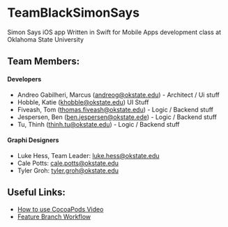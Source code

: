 # TeamBlackSimonSays
Simon Says iOS app Written in Swift for Mobile Apps development class at Oklahoma State University 

## Team Members:

#### Developers
* Andreo Gabilheri, Marcus (andreog@okstate.edu) - Architect / Ui stuff
* Hobble, Katie (khobble@okstate.edu) UI Stuff
* Fiveash, Tom (thomas.fiveash@okstate.edu) - Logic / Backend stuff
* Jespersen, Ben (ben.jespersen@okstate.ede) - Logic / Backend stuff
* Tu, Thinh (thinh.tu@okstate.edu) - Logic / Backend stuff

#### Graphi Designers

* Luke Hess, Team Leader: luke.hess@okstate.edu
* Cale Potts: cale.potts@okstate.edu
* Tyler Groh: tyler.groh@okstate.edu

## Useful Links:

* [How to use CocoaPods Video](https://www.youtube.com/watch?v=iEAjvNRdZa0&spfreload=10)
* [Feature Branch Workflow](https://www.atlassian.com/git/tutorials/comparing-workflows/forking-workflow)
